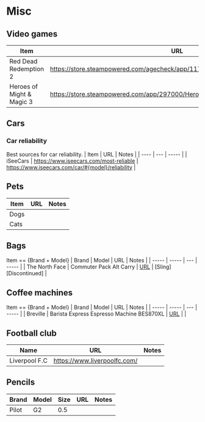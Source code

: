 # Misc

## Video games
| Item | URL | Notes |
| ---- | --- | ----- |
| Red Dead Redemption 2 | https://store.steampowered.com/agecheck/app/1174180/ | | 
| Heroes of Might & Magic 3 | https://store.steampowered.com/app/297000/Heroes_of_Might__Magic_III__HD_Edition/ | |

## Cars

### Car reliability
Best sources for car reliability.
| Item | URL | Notes |
| ---- | --- | ----- |
| iSeeCars | https://www.iseecars.com/most-reliable | https://www.iseecars.com/car/#{model}/reliability |

## Pets
| Item | URL | Notes |
| ---- | --- | ----- |
| Dogs | |
| Cats | |

## Bags
Item == {Brand + Model}
| Brand | Model | URL | Notes |
| ----- | ----- | --- | ----- |
| The North Face | Commuter Pack Alt Carry | [URL](https://www.thenorthface.com/en-us/bags-and-gear/backpacks/mens-backpacks-c298772/commuter-pack-alt-carry-pNF0A52SX?color=KX7) | [Sling] [Discontinued] |

## Coffee machines
Item == {Brand + Model}
| Brand | Model | URL | Notes |
| ----- | ----- | --- | ----- |
| Breville | Barista Express Espresso Machine BES870XL | [URL](https://www.amazon.com/gp/product/B00CH9QWOU) | |

## Football club
| Name | URL | Notes |
| ---- | --- | ----- |
| Liverpool F.C | https://www.liverpoolfc.com/ | |

## Pencils
| Brand | Model | Size | URL | Notes |
| ----- | ----- | ---  | ----- | --- |
| Pilot | G2    |  0.5 |       |     |